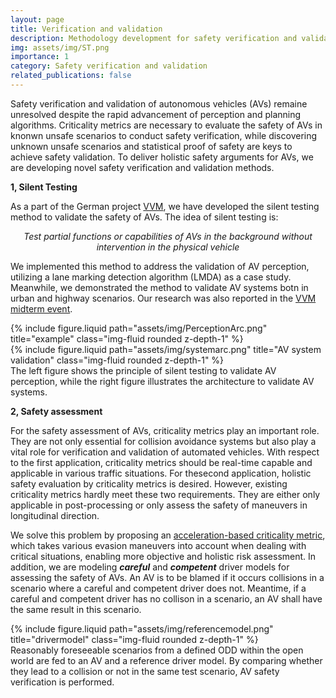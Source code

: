 ```yaml
---
layout: page
title: Verification and validation
description: Methodology development for safety verification and validation
img: assets/img/ST.png
importance: 1
category: Safety verification and validation 
related_publications: false
---
```



Safety verification and validation of autonomous vehicles (AVs) remaine unresolved despite the rapid advancement of perception and planning algorithms. Criticality metrics are necessary to evaluate the safety of AVs in knonwn unsafe scenarios to conduct safety verification, while discovering unknown unsafe scenarios and statistical proof of safety are keys to achieve safety validation. To deliver holistic safety arguments for AVs, we are developing novel safety verification and validation methods.

**1, Silent Testing**

As a part of the German project [VVM](https://www.vvm-projekt.de/en/), we have developed the silent testing method to validate the safety of AVs. The idea of silent testing is:

<p style="text-align: center;"><em>Test partial functions or capabilities of AVs in the background without intervention in the physical vehicle</em></p>  

We implemented this method to address the validation of AV perception, utilizing a lane marking detection algorithm
(LMDA) as a case study. Meanwhile, we demonstrated the method to validate AV systems botn in urban and highway scenarios. Our research was also reported in the [VVM midterm event](https://www.vvm-projekt.de/securedl/sdl-eyJ0eXAiOiJKV1QiLCJhbGciOiJIUzI1NiJ9.eyJpYXQiOjE3MDg2Mzc5OTAsImV4cCI6MTcwODcyNzk5MCwidXNlciI6MCwiZ3JvdXBzIjpbMCwtMV0sImZpbGUiOiJmaWxlYWRtaW4vdXNlcl91cGxvYWQvTWlkLVRlcm0vVlZNX0haRV9TM19QMl8yMDIyMDMxNV9WQUFGTy5wZGYiLCJwYWdlIjo4Mn0.YVrv4tw3B5PJkRHlE8DsuK4wk9q1pUTp-C0aDdCEE_A/VVM_HZE_S3_P2_20220315_VAAFO.pdf).

<div class="row justify-content-sm-center">
	<div class="col-sm-7 mt-3 mt-md-0">
          {% include figure.liquid path="assets/img/PerceptionArc.png" title="example" class="img-fluid rounded z-depth-1" %}
	</div>
        <div class="col-sm-5 mt-3 mt-md-0">
         {% include figure.liquid path="assets/img/systemarc.png" title="AV system validation" class="img-fluid rounded z-depth-1" %}
        </div>
</div>
<div class="caption">
     The left figure shows the principle of silent testing to validate AV perception, while the right figure illustrates the architecture to validate AV systems.
</div>        

**2, Safety assessment**

For the safety assessment of AVs, criticality metrics play an important role. They are not only essential for collision avoidance systems but also play a vital role for verification and validation of automated vehicles. With respect to the first application, criticality metrics should be real-time capable and applicable in various traffic situations. For thesecond application, holistic safety evaluation by criticality metrics is desired. However, existing criticality metrics hardly meet these two requirements. They are either only applicable in post-processing or only assess the safety of maneuvers in longitudinal direction.
 
We solve this problem by proposing an [acceleration-based criticality metric](https://ieeexplore.ieee.org/abstract/document/9808147), which takes various evasion maneuvers into account when dealing with critical situations, enabling more objective and holistic risk assessment. In addition, we are modeling ***careful*** and ***competent*** driver models for assessing the safety of AVs. An AV is to be blamed if it occurs collisions in a scenario where a careful and competent driver does not. Meantime, if a careful and competent driver has no collison in a scenario, an AV shall have the same result in this scenario.

<div class="row justify-content-sm-center">
     <div class="col-sm-6 mt-3 mt-md-0">
       {% include figure.liquid path="assets/img/referencemodel.png" title="drivermodel" class="img-fluid rounded z-depth-1" %}
     </div>
</div>
<div class="caption">
     Reasonably foreseeable scenarios from a defined ODD within the open world are fed to an AV and a reference driver model. By comparing whether they lead to a collision or not in the same test scenario, AV safety verification is performed.
</div> 
 
